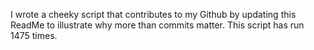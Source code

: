 I wrote a cheeky script that contributes to my Github by updating this ReadMe to illustrate why more than commits matter. This script has run 1475 times.